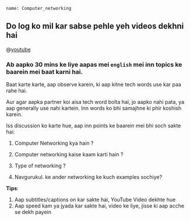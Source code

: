 ```ngMeta
name: Computer_networking
```


## Do log ko mil kar sabse pehle yeh videos dekhni hai

@[youtube](jExP6TBZUOk)


### Ab aapko 30 mins ke liye aapas mei `english` mei inn topics ke baarein mei baat karni hai.
Baat karte karte, aap observe karein, ki aap kitne tech words use kar paa rahe hai.

Aur agar aapka partner koi aisa tech word bolta hai, jo aapko nahi pata, ya aap generally use nahi kartein. Inn words ko bhi samajhne ki phir koshish karein.

Iss discussion ko karte hue, aap inn points ke baarein mei bhi soch sakte hai:

1. Computer Networking kya hain ?

2. Computer networking kaise kaam karti hain ?

3. Type of networking ?

4. Navgurukul. ke ander networking ke kuch examples sochiye?

**Tips**:

1. Aap subtitles/captions on kar sakte hai, YouTube Video dekhte hue
2. Aap speed kam ya jyada kar sakte hai, video ke liye, jisse ki aap acche se dekh payein
